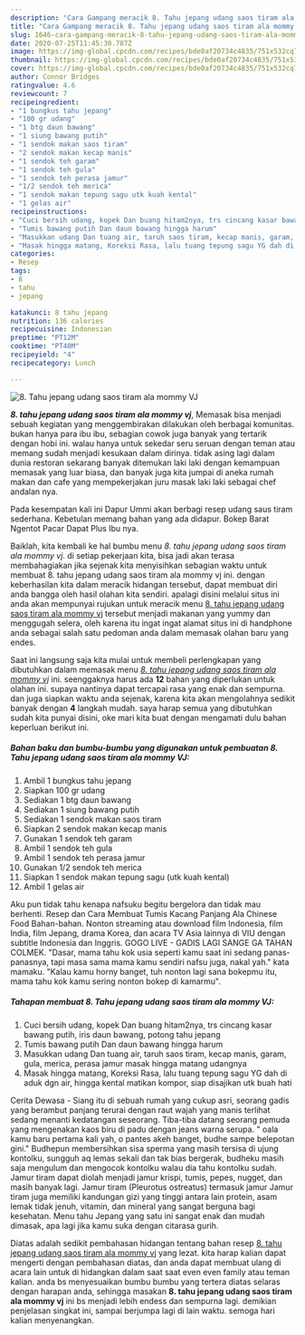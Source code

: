 ```yaml
---
description: "Cara Gampang meracik 8. Tahu jepang udang saos tiram ala mommy VJ, Enak"
title: "Cara Gampang meracik 8. Tahu jepang udang saos tiram ala mommy VJ, Enak"
slug: 1646-cara-gampang-meracik-8-tahu-jepang-udang-saos-tiram-ala-mommy-vj-enak
date: 2020-07-25T11:45:30.787Z
image: https://img-global.cpcdn.com/recipes/bde0af20734c4835/751x532cq70/8-tahu-jepang-udang-saos-tiram-ala-mommy-vj-foto-resep-utama.jpg
thumbnail: https://img-global.cpcdn.com/recipes/bde0af20734c4835/751x532cq70/8-tahu-jepang-udang-saos-tiram-ala-mommy-vj-foto-resep-utama.jpg
cover: https://img-global.cpcdn.com/recipes/bde0af20734c4835/751x532cq70/8-tahu-jepang-udang-saos-tiram-ala-mommy-vj-foto-resep-utama.jpg
author: Connor Bridges
ratingvalue: 4.6
reviewcount: 7
recipeingredient:
- "1 bungkus tahu jepang"
- "100 gr udang"
- "1 btg daun bawang"
- "1 siung bawang putih"
- "1 sendok makan saos tiram"
- "2 sendok makan kecap manis"
- "1 sendok teh garam"
- "1 sendok teh gula"
- "1 sendok teh perasa jamur"
- "1/2 sendok teh merica"
- "1 sendok makan tepung sagu utk kuah kental"
- "1 gelas air"
recipeinstructions:
- "Cuci bersih udang, kopek Dan buang hitam2nya, trs cincang kasar bawang putih, iris daun bawang, potong tahu jepang"
- "Tumis bawang putih Dan daun bawang hingga harum"
- "Masukkan udang Dan tuang air, taruh saos tiram, kecap manis, garam, gula, merica, perasa jamur masak hingga matang udangnya"
- "Masak hingga matang, Koreksi Rasa, lalu tuang tepung sagu YG dah di aduk dgn air, hingga kental matikan kompor, siap disajikan utk buah hati"
categories:
- Resep
tags:
- 8
- tahu
- jepang

katakunci: 8 tahu jepang 
nutrition: 136 calories
recipecuisine: Indonesian
preptime: "PT12M"
cooktime: "PT40M"
recipeyield: "4"
recipecategory: Lunch

---
```



![8. Tahu jepang udang saos tiram ala mommy VJ](https://img-global.cpcdn.com/recipes/bde0af20734c4835/751x532cq70/8-tahu-jepang-udang-saos-tiram-ala-mommy-vj-foto-resep-utama.jpg)

<b><i>8. tahu jepang udang saos tiram ala mommy vj</i></b>, Memasak bisa menjadi sebuah kegiatan yang menggembirakan dilakukan oleh berbagai komunitas. bukan hanya para ibu ibu, sebagian cowok juga banyak yang tertarik dengan hobi ini. walau hanya untuk sekedar seru seruan dengan teman atau memang sudah menjadi kesukaan dalam dirinya. tidak asing lagi dalam dunia restoran sekarang banyak ditemukan laki laki dengan kemampuan memasak yang luar biasa, dan banyak juga kita jumpai di aneka rumah makan dan cafe yang mempekerjakan juru masak laki laki sebagai chef andalan nya.

Pada kesempatan kali ini Dapur Ummi akan berbagi resep udang saus tiram sederhana. Kebetulan memang bahan yang ada didapur. Bokep Barat Ngentot Pacar Dapat Plus Ibu nya.

Baiklah, kita kembali ke hal bumbu menu <i>8. tahu jepang udang saos tiram ala mommy vj</i>. di setiap pekerjaan kita, bisa jadi akan terasa membahagiakan jika sejenak kita menyisihkan sebagian waktu untuk membuat 8. tahu jepang udang saos tiram ala mommy vj ini. dengan keberhasilan kita dalam meracik hidangan tersebut, dapat membuat diri anda bangga oleh hasil olahan kita sendiri. apalagi disini melalui situs ini anda akan mempunyai rujukan untuk meracik menu <u>8. tahu jepang udang saos tiram ala mommy vj</u> tersebut menjadi makanan yang yummy dan menggugah selera, oleh karena itu ingat ingat alamat situs ini di handphone anda sebagai salah satu pedoman anda dalam memasak olahan baru yang endes.


Saat ini langsung saja kita mulai untuk membeli perlengkapan yang dibutuhkan dalam memasak menu <u><i>8. tahu jepang udang saos tiram ala mommy vj</i></u> ini. seenggaknya harus ada <b>12</b> bahan yang diperlukan untuk olahan ini. supaya nantinya dapat tercapai rasa yang enak dan sempurna. dan juga siapkan waktu anda sejenak, karena kita akan mengolahnya sedikit banyak dengan <b>4</b> langkah mudah. saya harap semua yang dibutuhkan sudah kita punyai disini, oke mari kita buat dengan mengamati dulu bahan keperluan berikut ini.

<!--inarticleads1-->

##### Bahan baku dan bumbu-bumbu yang digunakan untuk pembuatan 8. Tahu jepang udang saos tiram ala mommy VJ:

1. Ambil 1 bungkus tahu jepang
1. Siapkan 100 gr udang
1. Sediakan 1 btg daun bawang
1. Sediakan 1 siung bawang putih
1. Sediakan 1 sendok makan saos tiram
1. Siapkan 2 sendok makan kecap manis
1. Gunakan 1 sendok teh garam
1. Ambil 1 sendok teh gula
1. Ambil 1 sendok teh perasa jamur
1. Gunakan 1/2 sendok teh merica
1. Siapkan 1 sendok makan tepung sagu (utk kuah kental)
1. Ambil 1 gelas air


Aku pun tidak tahu kenapa nafsuku begitu bergelora dan tidak mau berhenti. Resep dan Cara Membuat Tumis Kacang Panjang Ala Chinese Food Bahan-bahan. Nonton streaming atau download film Indonesia, film India, film Jepang, drama Korea, dan acara TV Asia lainnya di VIU dengan subtitle Indonesia dan Inggris. GOGO LIVE - GADIS LAGI SANGE GA TAHAN COLMEK. &#34;Dasar, mama tahu kok usia seperti kamu saat ini sedang panas-panasnya, tapi masa sama mama kamu sendiri nafsu juga, nakal yah.&#34; kata mamaku. &#34;Kalau kamu horny banget, tuh nonton lagi sana bokepmu itu, mama tahu kok kamu sering nonton bokep di kamarmu&#34;. 

<!--inarticleads2-->

##### Tahapan membuat 8. Tahu jepang udang saos tiram ala mommy VJ:

1. Cuci bersih udang, kopek Dan buang hitam2nya, trs cincang kasar bawang putih, iris daun bawang, potong tahu jepang
1. Tumis bawang putih Dan daun bawang hingga harum
1. Masukkan udang Dan tuang air, taruh saos tiram, kecap manis, garam, gula, merica, perasa jamur masak hingga matang udangnya
1. Masak hingga matang, Koreksi Rasa, lalu tuang tepung sagu YG dah di aduk dgn air, hingga kental matikan kompor, siap disajikan utk buah hati


Cerita Dewasa - Siang itu di sebuah rumah yang cukup asri, seorang gadis yang berambut panjang terurai dengan raut wajah yang manis terlihat sedang menanti kedatangan seseorang. Tiba-tiba datang seorang pemuda yang mengenakan kaos biru di padu dengan jeans warna serupa. &#34; oala kamu baru pertama kali yah, o pantes akeh banget, budhe sampe belepotan gini.&#34; Budhepun membersihkan sisa sperma yang masih tersisa di ujung kontolku, sungguh aq lemas sekali dan tak bias bergerak, budheku masih saja mengulum dan mengocok kontolku walau dia tahu kontolku sudah. Jamur tiram dapat diolah menjadi jamur krispi, tumis, pepes, nugget, dan masih banyak lagi. Jamur tiram (Pleurotus ostreatus) termasuk jamur Jamur tiram juga memiliki kandungan gizi yang tinggi antara lain protein, asam lemak tidak jenuh, vitamin, dan mineral yang sangat berguna bagi kesehatan. Menu tahu Jepang yang satu ini sangat enak dan mudah dimasak, apa lagi jika kamu suka dengan citarasa gurih. 

Diatas adalah sedikit pembahasan hidangan tentang bahan resep <u>8. tahu jepang udang saos tiram ala mommy vj</u> yang lezat. kita harap kalian dapat mengerti dengan pembahasan diatas, dan anda dapat membuat ulang di acara lain untuk di hidangkan dalam saat saat even even family atau teman kalian. anda bs menyesuaikan bumbu bumbu yang tertera diatas selaras dengan harapan anda, sehingga masakan <b>8. tahu jepang udang saos tiram ala mommy vj</b> ini bs menjadi lebih endess dan sempurna lagi. demikian penjelasan singkat ini, sampai berjumpa lagi di lain waktu. semoga hari kalian menyenangkan.

